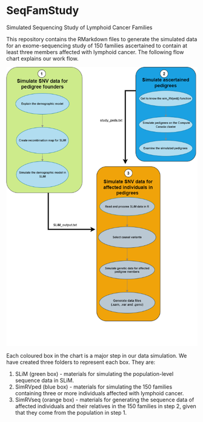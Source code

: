 # SeqFamStudy
Simulated Sequencing Study of Lymphoid Cancer Families

This repository contains the RMarkdown files to generate the simulated data for an exome-sequencing study of 150 families ascertained to contain at least three members affected with lymphoid cancer.  The following flow chart explains our work flow.

![Flow Chart](https://github.com/SFUStatgen/SeqFamStudy/blob/main/SLiM/Supplementary%20Materials/Flow%20Chart.png)

Each coloured box in the chart is a major step in our data simulation. We have created three folders to represent each box. They are:

1. SLiM (green box) - materials for simulating the population-level sequence data in SLiM.
2. SimRVped (blue box) - materials for simulating the 150 families containing three or more individuals affected with lymphoid cancer.
3. SimRVseq (orange box) - materials for generating the sequence data of affected individuals and their relatives in the 150 families in step 2, given that they come from the population in step 1.

